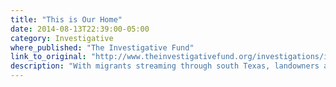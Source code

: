 ```yaml
---
title: "This is Our Home"
date: 2014-08-13T22:39:00-05:00
category: Investigative
where_published: "The Investigative Fund"
link_to_original: "http://www.theinvestigativefund.org/investigations/immigrationandlabor/2021/%E2%80%98this_is_our_home%E2%80%99/"
description: "With migrants streaming through south Texas, landowners are caught between protecting their property and saving lives."
---
```

